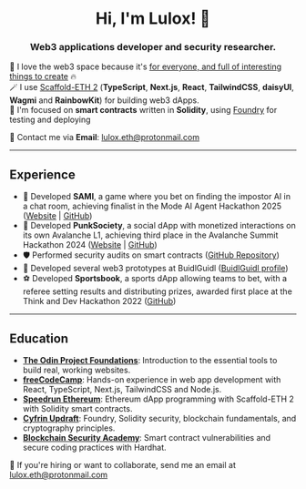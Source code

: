 <div align="center">
  <h1>Hi, I'm Lulox! 👋</h1>
  <h3>Web3 applications developer and security researcher.</h3>
  
</div>
 
💖 I love the web3 space because it's [for everyone, and full of interesting things to create](https://lulox.notion.site/Newbies-Lounge-68ea7c4c5f1a4ec29786be6a76516878) 🔥<br />
🪄 I use [Scaffold-ETH 2](https://scaffoldeth.io/) (**TypeScript**, **Next.js**, **React**, **TailwindCSS**, **daisyUI**, **Wagmi** and **RainbowKit**) for building web3 dApps. <br />
🌱 I'm focused on <b>smart contracts</b> written in **Solidity**, using [Foundry](https://book.getfoundry.sh/getting-started/installation) for testing and deploying<br />
  
💌 Contact me via **Email**: [lulox.eth@protonmail.com](mailto:lulox.eth@protonmail.com)  

---

## Experience

- 🤖 Developed **SAMI**, a game where you bet on finding the impostor AI in a chat room, achieving finalist in the Mode AI Agent Hackathon 2025 ([Website](https://playsami.fun/) | [GitHub](https://github.com/fabian416/sami))
- 🤘 Developed **PunkSociety**, a social dApp with monetized interactions on its own Avalanche L1, achieving third place in the Avalanche Summit Hackathon 2024 ([Website](https://punksociety.xyz/) | [GitHub](https://github.com/luloxi/PunkSociety))
- 🛡 Performed security audits on smart contracts ([GitHub Repository](https://github.com/luloxi/security-reviews))
- 🏰 Developed several web3 prototypes at BuidlGuidl ([BuidlGuidl profile](https://buidlguidl.com/builders/0xfBD9Ca40386A8C632cf0529bbb16b4BEdB59a0A0))
- ⚽ Developed **Sportsbook**, a sports dApp allowing teams to bet, with a referee setting results and distributing prizes, awarded first place at the Think and Dev Hackathon 2022   ([GitHub](https://github.com/luloxi/Sportsbook))

---

## Education

- **[The Odin Project Foundations](https://www.theodinproject.com/paths/foundations/courses/foundations)**: Introduction to the essential tools to build real, working websites.
- **[freeCodeCamp](http://freecodecamp.org/)**: Hands-on experience in web app development with React, TypeScript, Next.js, TailwindCSS and Node.js.
- **[Speedrun Ethereum](https://speedrunethereum.com/)**: Ethereum dApp programming with Scaffold-ETH 2 with Solidity smart contracts.
- **[Cyfrin Updraft](https://www.cyfrin.io/updraft)**: Foundry, Solidity security, blockchain fundamentals, and cryptography principles.
- **[Blockchain Security Academy](https://smartcontractshacking.com/)**: Smart contract vulnerabilities and secure coding practices with Hardhat.


💼 If you're hiring or want to collaborate, send me an email at lulox.eth@protonmail.com
